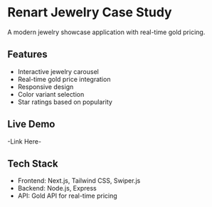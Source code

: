 # Renart Jewelry Case Study

A modern jewelry showcase application with real-time gold pricing.

## Features
- Interactive jewelry carousel
- Real-time gold price integration
- Responsive design
- Color variant selection
- Star ratings based on popularity

## Live Demo
-Link Here-

## Tech Stack
- Frontend: Next.js, Tailwind CSS, Swiper.js
- Backend: Node.js, Express
- API: Gold API for real-time pricing